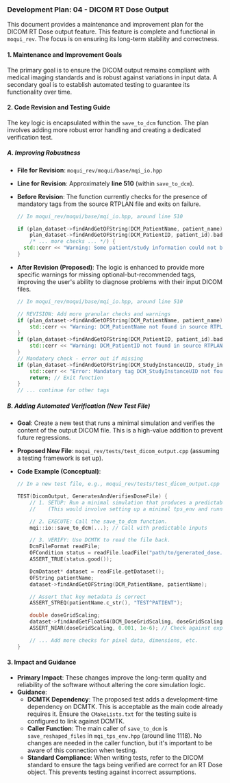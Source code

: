 ### Development Plan: 04 - DICOM RT Dose Output

This document provides a maintenance and improvement plan for the DICOM RT Dose output feature. This feature is complete and functional in `moqui_rev`. The focus is on ensuring its long-term stability and correctness.

#### **1. Maintenance and Improvement Goals**

The primary goal is to ensure the DICOM output remains compliant with medical imaging standards and is robust against variations in input data. A secondary goal is to establish automated testing to guarantee its functionality over time.

#### **2. Code Revision and Testing Guide**

The key logic is encapsulated within the `save_to_dcm` function. The plan involves adding more robust error handling and creating a dedicated verification test.

##### **A. Improving Robustness**

*   **File for Revision**: `moqui_rev/moqui/base/mqi_io.hpp`
*   **Line for Revision**: Approximately **line 510** (within `save_to_dcm`).

*   **Before Revision**: The function currently checks for the presence of mandatory tags from the source RTPLAN file and exits on failure.

    ```cpp
    // In moqui_rev/moqui/base/mqi_io.hpp, around line 510

    if (plan_dataset->findAndGetOFString(DCM_PatientName, patient_name).bad() ||
        plan_dataset->findAndGetOFString(DCM_PatientID, patient_id).bad() ||
        /* ... more checks ... */) {
      std::cerr << "Warning: Some patient/study information could not be read from RTPLAN" << std::endl;
    }
    ```

*   **After Revision (Proposed)**: The logic is enhanced to provide more specific warnings for missing optional-but-recommended tags, improving the user's ability to diagnose problems with their input DICOM files.

    ```cpp
    // In moqui_rev/moqui/base/mqi_io.hpp, around line 510

    // REVISION: Add more granular checks and warnings
    if (plan_dataset->findAndGetOFString(DCM_PatientName, patient_name).bad()) {
        std::cerr << "Warning: DCM_PatientName not found in source RTPLAN." << std::endl;
    }
    if (plan_dataset->findAndGetOFString(DCM_PatientID, patient_id).bad()) {
        std::cerr << "Warning: DCM_PatientID not found in source RTPLAN." << std::endl;
    }
    // Mandatory check - error out if missing
    if (plan_dataset->findAndGetOFString(DCM_StudyInstanceUID, study_instance_uid).bad()) {
        std::cerr << "Error: Mandatory tag DCM_StudyInstanceUID not found in source RTPLAN. Cannot create valid RTDOSE." << std::endl;
        return; // Exit function
    }
    // ... continue for other tags
    ```

##### **B. Adding Automated Verification (New Test File)**

*   **Goal**: Create a new test that runs a minimal simulation and verifies the content of the output DICOM file. This is a high-value addition to prevent future regressions.
*   **Proposed New File**: `moqui_rev/tests/test_dicom_output.cpp` (assuming a testing framework is set up).

*   **Code Example (Conceptual)**:

    ```cpp
    // In a new test file, e.g., moqui_rev/tests/test_dicom_output.cpp

    TEST(DicomOutput, GeneratesAndVerifiesDoseFile) {
        // 1. SETUP: Run a minimal simulation that produces a predictable dose cube.
        //    (This would involve setting up a minimal tps_env and running it).

        // 2. EXECUTE: Call the save_to_dcm function.
        mqi::io::save_to_dcm(...); // Call with predictable inputs

        // 3. VERIFY: Use DCMTK to read the file back.
        DcmFileFormat readFile;
        OFCondition status = readFile.loadFile("path/to/generated_dose.dcm");
        ASSERT_TRUE(status.good());

        DcmDataset* dataset = readFile.getDataset();
        OFString patientName;
        dataset->findAndGetOFString(DCM_PatientName, patientName);

        // Assert that key metadata is correct
        ASSERT_STREQ(patientName.c_str(), "TEST^PATIENT");

        double doseGridScaling;
        dataset->findAndGetFloat64(DCM_DoseGridScaling, doseGridScaling);
        ASSERT_NEAR(doseGridScaling, 0.001, 1e-6); // Check against expected scaling factor

        // ... Add more checks for pixel data, dimensions, etc.
    }
    ```

#### **3. Impact and Guidance**

*   **Primary Impact**: These changes improve the long-term quality and reliability of the software without altering the core simulation logic.
*   **Guidance**:
    *   **DCMTK Dependency**: The proposed test adds a development-time dependency on DCMTK. This is acceptable as the main code already requires it. Ensure the `CMakeLists.txt` for the testing suite is configured to link against DCMTK.
    *   **Caller Function**: The main caller of `save_to_dcm` is `save_reshaped_files` in `mqi_tps_env.hpp` (around line 1118). No changes are needed in the caller function, but it's important to be aware of this connection when testing.
    *   **Standard Compliance**: When writing tests, refer to the DICOM standard to ensure the tags being verified are correct for an RT Dose object. This prevents testing against incorrect assumptions.
